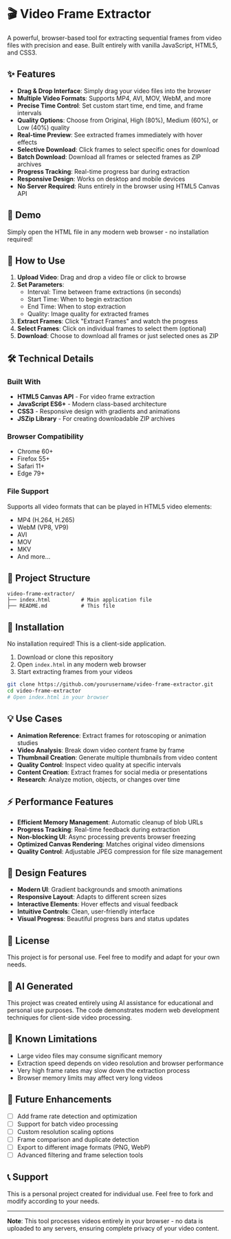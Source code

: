 # 🎬 Video Frame Extractor

A powerful, browser-based tool for extracting sequential frames from video files with precision and ease. Built entirely with vanilla JavaScript, HTML5, and CSS3.

## ✨ Features

- **Drag & Drop Interface**: Simply drag your video files into the browser
- **Multiple Video Formats**: Supports MP4, AVI, MOV, WebM, and more
- **Precise Time Control**: Set custom start time, end time, and frame intervals
- **Quality Options**: Choose from Original, High (80%), Medium (60%), or Low (40%) quality
- **Real-time Preview**: See extracted frames immediately with hover effects
- **Selective Download**: Click frames to select specific ones for download
- **Batch Download**: Download all frames or selected frames as ZIP archives
- **Progress Tracking**: Real-time progress bar during extraction
- **Responsive Design**: Works on desktop and mobile devices
- **No Server Required**: Runs entirely in the browser using HTML5 Canvas API

## 🚀 Demo

Simply open the HTML file in any modern web browser - no installation required!

## 📖 How to Use

1. **Upload Video**: Drag and drop a video file or click to browse
2. **Set Parameters**: 
   - Interval: Time between frame extractions (in seconds)
   - Start Time: When to begin extraction
   - End Time: When to stop extraction
   - Quality: Image quality for extracted frames
3. **Extract Frames**: Click "Extract Frames" and watch the progress
4. **Select Frames**: Click on individual frames to select them (optional)
5. **Download**: Choose to download all frames or just selected ones as ZIP

## 🛠️ Technical Details

### Built With
- **HTML5 Canvas API** - For video frame extraction
- **JavaScript ES6+** - Modern class-based architecture
- **CSS3** - Responsive design with gradients and animations
- **JSZip Library** - For creating downloadable ZIP archives

### Browser Compatibility
- Chrome 60+
- Firefox 55+
- Safari 11+
- Edge 79+

### File Support
Supports all video formats that can be played in HTML5 video elements:
- MP4 (H.264, H.265)
- WebM (VP8, VP9)
- AVI
- MOV
- MKV
- And more...

## 📁 Project Structure

```
video-frame-extractor/
├── index.html          # Main application file
├── README.md           # This file
```

## 🔧 Installation

No installation required! This is a client-side application.

1. Download or clone this repository
2. Open `index.html` in any modern web browser
3. Start extracting frames from your videos

```bash
git clone https://github.com/yourusername/video-frame-extractor.git
cd video-frame-extractor
# Open index.html in your browser
```

## 💡 Use Cases

- **Animation Reference**: Extract frames for rotoscoping or animation studies
- **Video Analysis**: Break down video content frame by frame
- **Thumbnail Creation**: Generate multiple thumbnails from video content
- **Quality Control**: Inspect video quality at specific intervals
- **Content Creation**: Extract frames for social media or presentations
- **Research**: Analyze motion, objects, or changes over time

## ⚡ Performance Features

- **Efficient Memory Management**: Automatic cleanup of blob URLs
- **Progress Tracking**: Real-time feedback during extraction
- **Non-blocking UI**: Async processing prevents browser freezing
- **Optimized Canvas Rendering**: Matches original video dimensions
- **Quality Control**: Adjustable JPEG compression for file size management

## 🎨 Design Features

- **Modern UI**: Gradient backgrounds and smooth animations
- **Responsive Layout**: Adapts to different screen sizes
- **Interactive Elements**: Hover effects and visual feedback
- **Intuitive Controls**: Clean, user-friendly interface
- **Visual Progress**: Beautiful progress bars and status updates

## 📝 License

This project is for personal use. Feel free to modify and adapt for your own needs.

## 🤖 AI Generated

This project was created entirely using AI assistance for educational and personal use purposes. The code demonstrates modern web development techniques for client-side video processing.

## 🐛 Known Limitations

- Large video files may consume significant memory
- Extraction speed depends on video resolution and browser performance
- Very high frame rates may slow down the extraction process
- Browser memory limits may affect very long videos

## 🔮 Future Enhancements

- [ ] Add frame rate detection and optimization
- [ ] Support for batch video processing
- [ ] Custom resolution scaling options
- [ ] Frame comparison and duplicate detection
- [ ] Export to different image formats (PNG, WebP)
- [ ] Advanced filtering and frame selection tools

## 📞 Support

This is a personal project created for individual use. Feel free to fork and modify according to your needs.

---

**Note**: This tool processes videos entirely in your browser - no data is uploaded to any servers, ensuring complete privacy of your video content.
